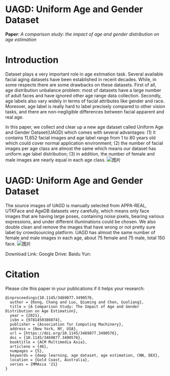 # UAGD: Uniform Age and Gender Dataset
**Paper**: *A comparison study: the impact of age and gender distribution on age estimation*

# Introduction
Dataset plays a very important role in age estimation task. Several available facial aging datasets have been established in recent decades. While, in some respects there are some drawbacks on these datasets. First of all, age distribution unbalance problem: most of datasets have a large number of adult faces and have ignored other age range data collection. Secondly, age labels also vary widely in terms of facial attributes like gender and race. Moreover, age label is really hard to label precisely compared to other vision tasks, and there are non-negligible differences between facial apparent and real age.

In this paper, we collect and clear up a new age dataset called Uniform Age and Gender Dataset(UAGD) which comes with several advantages: (1) it contains 11,852 facial images and age label range from 1 to 80 years old which could cover normal application environment; (2) the number of facial images per age class are almost the same which means our dataset has uniform age label distribution; (3) in addition, the number of female and male images are nearly equal in each age class.
![图片](https://user-images.githubusercontent.com/8656702/166145949-803d0cd7-195c-4793-8cfb-57f6b42b33c7.png)


# UAGD: Uniform Age and Gender Dataset
The source images of UAGD is manually selected from APPA-REAL, UTKFace and AgeDB datasets very carefully, which means only face images that are having large poses, containing noise pixels, bearing various expressions, and under different illuminations could be chosen. We also double clean and remove the images that have wrong or not pretty sure label by crowdsourcing platform. UAGD has almost the same number of female and male images in each age, about 75 female and 75 male, total 150 face.
![图片](https://user-images.githubusercontent.com/8656702/166145965-ca607f7b-163a-42e0-812e-3ab3b7970841.png)

Download Link:
Google Drive:
Baidu Yun:

# Citation
Please cite this paper in your publications if it helps your research:
```
@inproceedings{10.1145/3469877.3490576,
  author = {Kong, Chang and Luo, Qiuming and Chen, Guoliang},
  title = {A Comparison Study: The Impact of Age and Gender Distribution on Age Estimation},
  year = {2021},
  isbn = {9781450386074},
  publisher = {Association for Computing Machinery},
  address = {New York, NY, USA},
  url = {https://doi.org/10.1145/3469877.3490576},
  doi = {10.1145/3469877.3490576},
  booktitle = {ACM Multimedia Asia},
  articleno = {46},
  numpages = {5},
  keywords = {deep learning, age dataset, age estimation, CNN, DEX},
  location = {Gold Coast, Australia},
  series = {MMAsia '21}
}
```

